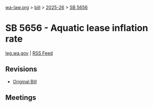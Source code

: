 [wa-law.org](/) > [bill](/bill/) > [2025-26](/bill/2025-26/) > [SB 5656](/bill/2025-26/sb/5656/)

# SB 5656 - Aquatic lease inflation rate
[leg.wa.gov](https://app.leg.wa.gov/billsummary?BillNumber=5656&Year=2025&Initiative=false) | [RSS Feed](./rss.xml)

## Revisions
* [Original Bill](1/)

## Meetings